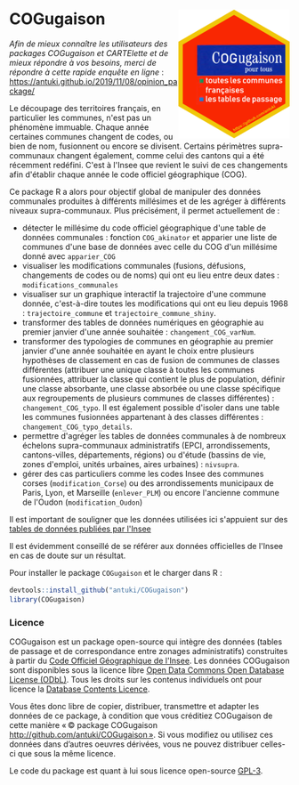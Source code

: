 # COGugaison <img src="man/figures/logo.png" width=200 align="right" />

*Afin de mieux connaître les utilisateurs des packages COGugaison et CARTElette et de mieux répondre à vos besoins, merci de répondre à cette rapide enquête en ligne* : https://antuki.github.io/2019/11/08/opinion_package/

Le découpage des territoires français, en particulier les communes, n'est pas un phénomène immuable. Chaque année certaines communes changent de codes, ou bien de nom, fusionnent ou encore se divisent. Certains périmètres supra-communaux changent également, comme celui des cantons qui a été récemment redéfini. C'est à l'Insee que revient le suivi de ces changements afin d'établir chaque année le code officiel géographique (COG).

Ce package R a alors pour objectif global de manipuler des données communales produites à différents millésimes et de les agréger à différents niveaux supra-communaux. Plus précisément, il permet actuellement de : 

- détecter le millésime du code officiel géographique d'une table de données communales : fonction `COG_akinator` et apparier une liste de communes d'une base de données avec celle du COG d'un millésime donné avec `apparier_COG`
- visualiser les modifications communales (fusions, défusions, changements de codes ou de noms) qui ont eu lieu entre deux dates : `modifications_communales`  
- visualiser sur un graphique interactif la trajectoire d'une commune donnée, c'est-à-dire toutes les modifications qui ont eu lieu depuis 1968 : `trajectoire_commune` et `trajectoire_commune_shiny`.
- transformer des tables de données numériques en géographie au premier janvier d'une année souhaitée : `changement_COG_varNum`. 
- transformer des typologies de communes en géographie au premier janvier d'une année souhaitée en ayant le choix entre plusieurs hypothèses de classement en cas de fusion de communes de classes différentes (attribuer une unique classe à toutes les communes fusionnées, attribuer la classe qui contient le plus de population, définir une classe absorbante, une classe absorbée ou une classe spécifique aux regroupements de plusieurs communes de classes différentes) : `changement_COG_typo`. Il est également possible d'isoler dans une table les communes fusionnées appartenant à des classes différentes : `changement_COG_typo_details`.
- permettre d'agréger les tables de données communales à de nombreux échelons supra-communaux administratifs (EPCI, arrondissements, cantons-villes, départements, régions) ou d'étude (bassins de vie, zones d'emploi, unités urbaines, aires urbaines) : `nivsupra`. 
- gérer des cas particuliers comme les codes Insee des communes corses (`modification_Corse`) ou des arrondissements municipaux de Paris, Lyon, et Marseille (`enlever_PLM`) ou encore l'ancienne commune de l'Oudon (`modification_Oudon`)

Il est important de souligner que les données utilisées ici s'appuient sur des [tables de données publiées par l'Insee](https://www.insee.fr/fr/information/2560452)

Il est évidemment conseillé de se référer aux données officielles de l'Insee en cas de doute sur un résultat.  

Pour installer le package `COGugaison` et le charger dans R :
 
```r
devtools::install_github("antuki/COGugaison")
library(COGugaison)
```

### Licence

COGugaison est un package open-source qui intègre des données (tables de passage et de correspondance entre zonages administratifs) construites à partir du [Code Officiel Géographique de l'Insee](https://www.insee.fr/fr/information/2560452). Les données COGugaison sont disponibles sous la licence libre [Open Data Commons Open Database License (ODbL)](http://opendatacommons.org/licenses/odbl/1.0/). Tous les droits sur les contenus individuels ont pour licence la [Database Contents Licence](http://opendatacommons.org/licenses/dbcl/1.0/).

Vous êtes donc libre de copier, distribuer, transmettre et adapter les données de ce package, à condition que vous créditiez COGugaison de cette manière « © package COGugaison http://github.com/antuki/COGugaison ». Si vous modifiez ou utilisez ces données dans d’autres oeuvres dérivées, vous ne pouvez distribuer celles-ci que sous la même licence. 

Le code du package est quant à lui sous licence open-source [GPL-3](LICENCE). 
